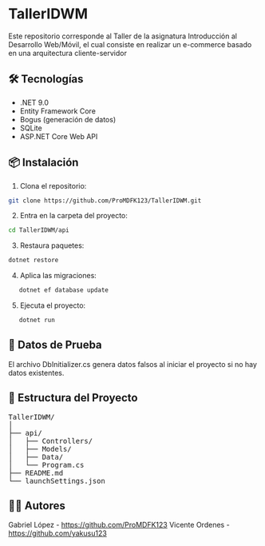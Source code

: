 # TallerIDWM

Este repositorio corresponde al Taller de la asignatura Introducción al Desarrollo Web/Móvil, el cual consiste en realizar un e-commerce basado en una arquitectura cliente-servidor

## 🛠️ Tecnologías

- .NET 9.0
- Entity Framework Core
- Bogus (generación de datos)
- SQLite
- ASP.NET Core Web API

## 📦 Instalación

1. Clona el repositorio:
```bash
git clone https://github.com/ProMDFK123/TallerIDWM.git
```
2. Entra en la carpeta del proyecto:
```bash
cd TallerIDWM/api
```
3. Restaura paquetes:
```bash
dotnet restore
```
4. Aplica las migraciones:
```bash
   dotnet ef database update
```
5. Ejecuta el proyecto:
```bash
   dotnet run
```

## 🧪 Datos de Prueba

El archivo DbInitializer.cs genera datos falsos al iniciar el proyecto si no hay datos existentes.

## 📁 Estructura del Proyecto

<pre>
TallerIDWM/
│
├── api/
│   ├── Controllers/
│   ├── Models/
│   ├── Data/
│   └── Program.cs
├── README.md
└── launchSettings.json
</pre>

## 🧑‍💻 Autores

Gabriel López - https://github.com/ProMDFK123
Vicente Ordenes - https://github.com/yakusu123
